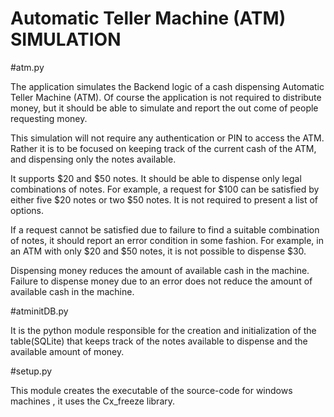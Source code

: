 # Automatic Teller Machine (ATM) SIMULATION
#atm.py

The application  simulates the Backend logic of a cash dispensing Automatic Teller Machine (ATM).
Of course the application is not required to distribute money, but it should be able to simulate and report the out come of people requesting money.

This simulation will not require any authentication or PIN to access the ATM.
Rather it is to be focused on keeping track of the current cash of the ATM, and dispensing only the notes available. 

It  supports $20 and $50 notes.
It should be able to dispense only legal combinations of notes. For example, a request for $100 can be satisfied by either five $20 notes or two $50 notes. It is not required to present a list of options.

If a request cannot be satisfied due to failure to find a suitable combination of notes, it should report an error condition in some fashion. For example, in an ATM with only $20 and $50 notes, it is not possible to dispense $30.

Dispensing money reduces the amount of available cash in the machine.
Failure to dispense money due to an error does not reduce the amount of available cash in the machine. 

#atminitDB.py

It is the python module responsible for the creation and initialization of the table(SQLite) that keeps track of 
the notes available to dispense  and the available amount of  money.

#setup.py

This module creates the executable of the source-code for windows machines , it uses the Cx_freeze library. 
